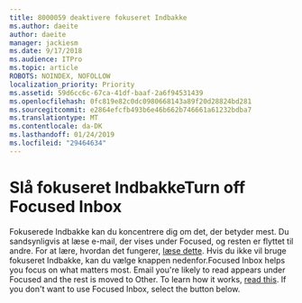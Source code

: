 ```yaml
---
title: 8000059 deaktivere fokuseret Indbakke
ms.author: daeite
author: daeite
manager: jackiesm
ms.date: 9/17/2018
ms.audience: ITPro
ms.topic: article
ROBOTS: NOINDEX, NOFOLLOW
localization_priority: Priority
ms.assetid: 59d6cc6c-67ca-41df-baaf-2a6f94531439
ms.openlocfilehash: 0fc819e82c0dc0980668143a89f20d28824bd281
ms.sourcegitcommit: e2864efcfb493b6e46b662b746661a61232bdba7
ms.translationtype: MT
ms.contentlocale: da-DK
ms.lasthandoff: 01/24/2019
ms.locfileid: "29464634"
---
```

# <a name="turn-off-focused-inbox"></a><span data-ttu-id="c638f-102">Slå fokuseret Indbakke</span><span class="sxs-lookup"><span data-stu-id="c638f-102">Turn off Focused Inbox</span></span>

<span data-ttu-id="c638f-p101">Fokuserede Indbakke kan du koncentrere dig om det, der betyder mest. Du sandsynligvis at læse e-mail, der vises under Focused, og resten er flyttet til andre. For at lære, hvordan det fungerer, [læse dette](https://support.office.com/article/f445ad7f-02f4-4294-a82e-71d8964e3978#bkmk_consumer). Hvis du ikke vil bruge fokuseret Indbakke, kan du vælge knappen nedenfor.</span><span class="sxs-lookup"><span data-stu-id="c638f-p101">Focused Inbox helps you focus on what matters most. Email you're likely to read appears under Focused and the rest is moved to Other. To learn how it works, [read this](https://support.office.com/article/f445ad7f-02f4-4294-a82e-71d8964e3978#bkmk_consumer). If you don't want to use Focused Inbox, select the button below.</span></span>
  

